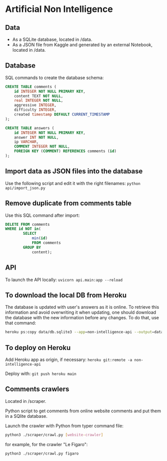 # Artificial Non Intelligence


## Data

- As a SQLite database, located in /data.
- As a JSON file from Kaggle and generated by an external Notebook, located in /data.


## Database

SQL commands to create the database schema:

```sql
CREATE TABLE comments (
	id INTEGER NOT NULL PRIMARY KEY,
	content TEXT NOT NULL,
	real INTEGER NOT NULL,
	aggressive INTEGER,
	difficulty INTEGER,
	created timestamp DEFAULT CURRENT_TIMESTAMP
);
```

```sql
CREATE TABLE answers (
	id INTEGER NOT NULL PRIMARY KEY,
	answer INT NOT NULL,
	ip VARCHAR,
	COMMENT INTEGER NOT NULL,
	FOREIGN KEY (COMMENT) REFERENCES comments (id)
);
```


## Import data as JSON files into the database

Use the following script and edit it with the right filenames:
`python api/import_json.py`


## Remove duplicate from comments table

Use this SQL command after import:
```sql
DELETE FROM comments
WHERE id NOT in(
		SELECT
			min(id)
			FROM comments
		GROUP BY
			content);
```


## API

To launch the API locally:
`uvicorn api.main:app --reload`


## To download the local DB from Heroku

The database is updated with user's answers as it is online. To retrieve this information and avoid overwriting it when updating, one should download the database with the new information before any changes. To do that, use that command:
```sh
heroku ps:copy data/db.sqlite3 --app=non-intelligence-api --output=data/db.sqlite3
```

## To deploy on Heroku

Add Heroku app as origin, if necessary:
`heroku git:remote -a non-intelligence-api`

Deploy with:
`git push heroku main`


## Comments crawlers

Located in /scraper.

Python script to get comments from online website comments and put them in a SQlite database.

Launch the crawler with Python from typer command file:
```sh
python3 ./scraper/crawl.py [website-crawler]
```

for example, for the crawler "Le Figaro":
```sh
python3 ./scraper/crawl.py figaro
```
